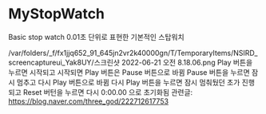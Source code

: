 # MyStopWatch
Basic stop watch
0.01초 단위로 표현한 기본적인 스탑워치

/var/folders/_f/fx1jjq652_91_645jn2vr2k40000gn/T/TemporaryItems/NSIRD_screencaptureui_Yak8UY/스크린샷 2022-06-21 오전 8.18.06.png
Play 버튼을 누르면 시작되고
시작되면 Play 버튼은 Pause 버튼으로 바뀜
Pause 버튼을 누르면 잠시 멈추고 다시 Play 버튼으로 바뀜
다시 Play 버튼을 누르면 잠시 멈춰뒀던 초가 진행되고
Reset 버턴을 누르면 다시 0:00.00 으로 초기화됨
관련글: https://blog.naver.com/three_god/222712617753

